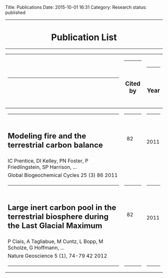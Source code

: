 Title: Publications
Date: 2015-10-01 16:31
Category: Research
status: published

<hr class="title">
    <h1 align="center"> Publication List </h1>
<hr class="title">

| <hr> &nbsp; | <hr> &nbsp; <h3> Cited by </h3> &nbsp; | <hr> &nbsp; <h3> Year </h3> |
|---|----------|------|
|<hr>|<hr>|<hr>|
|<h2 class = 'publication'> Modeling fire and the terrestrial carbon balance </h2>| &nbsp; 82 | &nbsp; 2011 |
|IC Prentice, DI Kelley, PN Foster, P Friedlingstein, SP Harrison, ...|   |   |
|Global Biogeochemical Cycles 25 (3)	86	2011|   |   |
|<hr>|<hr>|<hr>|
|<h2 class = 'publication'> Large inert carbon pool in the terrestrial biosphere during the Last Glacial Maximum </h2> | &nbsp; 82 | &nbsp; 2011 |
|P Ciais, A Tagliabue, M Cuntz, L Bopp, M Scholze, G Hoffmann, ...|   |   |
|Nature Geoscience 5 (1), 74-79	42	2012|   |   |
|<hr>|<hr>|<hr>|
